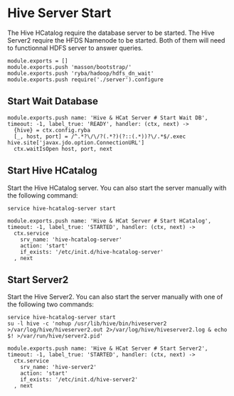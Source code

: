 
# Hive Server Start

The Hive HCatalog require the database server to be started. The Hive Server2
require the HFDS Namenode to be started. Both of them will need to functionnal
HDFS server to answer queries.

    module.exports = []
    module.exports.push 'masson/bootstrap/'
    module.exports.push 'ryba/hadoop/hdfs_dn_wait'
    module.exports.push require('./server').configure

## Start Wait Database

    module.exports.push name: 'Hive & HCat Server # Start Wait DB', timeout: -1, label_true: 'READY', handler: (ctx, next) ->
      {hive} = ctx.config.ryba
      [_, host, port] = /^.*?\/\/?(.*?)(?::(.*))?\/.*$/.exec hive.site['javax.jdo.option.ConnectionURL']
      ctx.waitIsOpen host, port, next

## Start Hive HCatalog

Start the Hive HCatalog server. You can also start the server manually with the
following command:

```
service hive-hcatalog-server start
```

    module.exports.push name: 'Hive & HCat Server # Start HCatalog', timeout: -1, label_true: 'STARTED', handler: (ctx, next) ->
      ctx.service
        srv_name: 'hive-hcatalog-server'
        action: 'start'
        if_exists: '/etc/init.d/hive-hcatalog-server'
      , next

## Start Server2

Start the Hive Server2. You can also start the server manually with one of the
following two commands:

```
service hive-hcatalog-server start
su -l hive -c 'nohup /usr/lib/hive/bin/hiveserver2 >/var/log/hive/hiveserver2.out 2>/var/log/hive/hiveserver2.log & echo $! >/var/run/hive/server2.pid'
```

    module.exports.push name: 'Hive & HCat Server # Start Server2', timeout: -1, label_true: 'STARTED', handler: (ctx, next) ->
      ctx.service
        srv_name: 'hive-server2'
        action: 'start'
        if_exists: '/etc/init.d/hive-server2'
      , next
